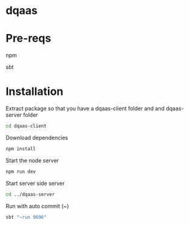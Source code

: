 # dqaas

# Pre-reqs
npm

sbt

# Installation
Extract package so that you have a dqaas-client folder and and dqaas-server folder
```bash
cd dqaas-client
```
Download dependencies
```bash
npm install
```
Start the node server
```bash
npm run dev
```
Start server side server
```bash
cd ../dqaas-server
```
Run with auto commit (~)
```bash
sbt "~run 9696"
```
